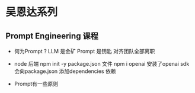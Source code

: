 # 吴恩达系列

## Prompt Engineering 课程

- 何为Prompt ?
    LLM 是金矿
    Prompt 是钥匙 
    对齐团队全部离职 
- node 后端
    npm init -y  package.json 文件
    npm i openai  安装了openai sdk
    会向package.json 添加dependencies 依赖

- Prompt有一些原则


